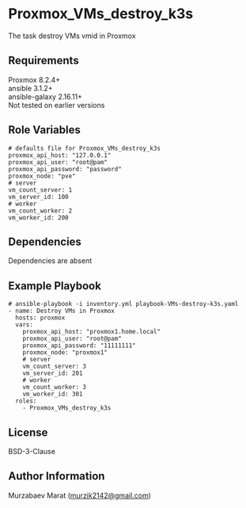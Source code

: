 Proxmox_VMs_destroy_k3s
=========

The task destroy VMs vmid in Proxmox

Requirements
------------

Proxmox 8.2.4+\
ansible 3.1.2+\
ansible-galaxy 2.16.11+\
Not tested on earlier versions

Role Variables
--------------
```
# defaults file for Proxmox_VMs_destroy_k3s
proxmox_api_host: "127.0.0.1"
proxmox_api_user: "root@pam"
proxmox_api_password: "password"
proxmox_node: "pve" 
# server
vm_count_server: 1
vm_server_id: 100
# worker
vm_count_worker: 2
vm_worker_id: 200
```
Dependencies
------------

Dependencies are absent

Example Playbook
----------------

```
# ansible-playbook -i inventory.yml playbook-VMs-destroy-k3s.yaml
- name: Destroy VMs in Proxmox
  hosts: proxmox
  vars:
    proxmox_api_host: "proxmox1.home.local"
    proxmox_api_user: "root@pam"
    proxmox_api_password: "11111111"
    proxmox_node: "proxmox1"
    # server
    vm_count_server: 3
    vm_server_id: 201
    # worker
    vm_count_worker: 3
    vm_worker_id: 301
  roles:
    - Proxmox_VMs_destroy_k3s
```

License
-------

BSD-3-Clause

Author Information
------------------

Murzabaev Marat (murzik2142@gmail.com)
